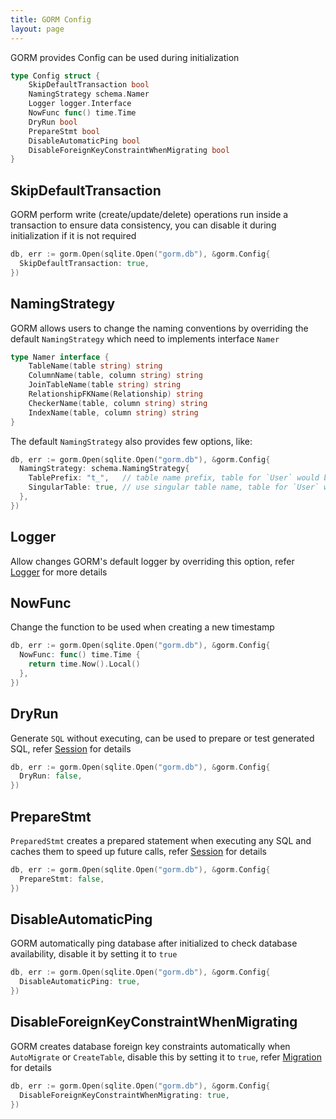 ```yaml
---
title: GORM Config
layout: page
---
```


GORM provides Config can be used during initialization

```go
type Config struct {
	SkipDefaultTransaction bool
	NamingStrategy schema.Namer
	Logger logger.Interface
	NowFunc func() time.Time
	DryRun bool
	PrepareStmt bool
	DisableAutomaticPing bool
	DisableForeignKeyConstraintWhenMigrating bool
}
```

## SkipDefaultTransaction

GORM perform write (create/update/delete) operations run inside a transaction to ensure data consistency, you can disable it during initialization if it is not required

```go
db, err := gorm.Open(sqlite.Open("gorm.db"), &gorm.Config{
  SkipDefaultTransaction: true,
})
```

## NamingStrategy

GORM allows users to change the naming conventions by overriding the default `NamingStrategy` which need to implements interface `Namer`

```go
type Namer interface {
	TableName(table string) string
	ColumnName(table, column string) string
	JoinTableName(table string) string
	RelationshipFKName(Relationship) string
	CheckerName(table, column string) string
	IndexName(table, column string) string
}
```

The default `NamingStrategy` also provides few options, like:

```go
db, err := gorm.Open(sqlite.Open("gorm.db"), &gorm.Config{
  NamingStrategy: schema.NamingStrategy{
    TablePrefix: "t_",   // table name prefix, table for `User` would be `t_users`
    SingularTable: true, // use singular table name, table for `User` would be `user` with this option enabled
  },
})
```

## Logger

Allow changes GORM's default logger by overriding this option, refer [Logger](logger.html) for more details

## NowFunc

Change the function to be used when creating a new timestamp

```go
db, err := gorm.Open(sqlite.Open("gorm.db"), &gorm.Config{
  NowFunc: func() time.Time {
    return time.Now().Local()
  },
})
```

## DryRun

Generate `SQL` without executing, can be used to prepare or test generated SQL, refer [Session](session.html) for details

```go
db, err := gorm.Open(sqlite.Open("gorm.db"), &gorm.Config{
  DryRun: false,
})
```

## PrepareStmt

`PreparedStmt` creates a prepared statement when executing any SQL and caches them to speed up future calls, refer [Session](session.html) for details

```go
db, err := gorm.Open(sqlite.Open("gorm.db"), &gorm.Config{
  PrepareStmt: false,
})
```

## DisableAutomaticPing

GORM automatically ping database after initialized to check database availability, disable it by setting it to `true`

```go
db, err := gorm.Open(sqlite.Open("gorm.db"), &gorm.Config{
  DisableAutomaticPing: true,
})
```

## DisableForeignKeyConstraintWhenMigrating

GORM creates database foreign key constraints automatically when `AutoMigrate` or `CreateTable`, disable this by setting it to `true`, refer [Migration](migration.html) for details

```go
db, err := gorm.Open(sqlite.Open("gorm.db"), &gorm.Config{
  DisableForeignKeyConstraintWhenMigrating: true,
})
```
